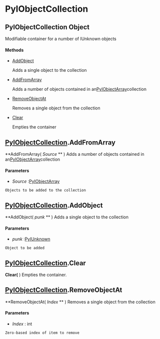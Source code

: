 # PyIObjectCollection

## PyIObjectCollection Object

Modifiable container for a number of IUnknown objects

#### Methods


  - [AddObject](PyIObjectCollection.md#pyiobjectcollectionaddobject)

    Adds a single object to the collection&nbsp;

  - [AddFromArray](PyIObjectCollection.md#pyiobjectcollectionaddfromarray)

    Adds a number of objects contained in an[PyIObjectArray](#pyiobjectarray)collection&nbsp;

  - [RemoveObjectAt](PyIObjectCollection.md#pyiobjectcollectionremoveobjectat)

    Removes a single object from the collection&nbsp;

  - [Clear](PyIObjectCollection.md#pyiobjectcollectionclear)

    Empties the container&nbsp;


## [PyIObjectCollection](#pyiobjectcollection)\.AddFromArray

 **AddFromArray\( *Source* ** \)
Adds a number of objects contained in an[PyIObjectArray](#pyiobjectarray)collection

#### Parameters


  -  *Source* :[PyIObjectArray](#pyiobjectarray)

    Objects to be added to the collection

## [PyIObjectCollection](#pyiobjectcollection)\.AddObject

 **AddObject\( *punk* ** \)
Adds a single object to the collection

#### Parameters


  -  *punk* :[PyIUnknown](#pyiunknown)

    Object to be added

## [PyIObjectCollection](#pyiobjectcollection)\.Clear

 **Clear\(** \)
Empties the container\.

## [PyIObjectCollection](#pyiobjectcollection)\.RemoveObjectAt

 **RemoveObjectAt\( *Index* ** \)
Removes a single object from the collection

#### Parameters


  -  *Index* : int

    Zero-based index of item to remove